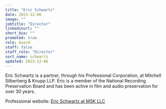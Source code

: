 ```yaml
---
title: "Eric Schwartz"
date: 2023-12-06
image: ""
jobtitle: "Director"
linkedinurl: ""
short_bio: ""
promoted: true
role: board
staff: false
staff_role: "Director"
sort_name: schwartz
updated: 2023-12-06
---
```


Eric Schwartz is a partner, through his Professional Corporation, at
Mitchell Silberberg & Knupp LLP. Eric is a member of the National
Recording Preservation Board and has been active in film and audio
preservation for over 30 years.

Professional website: [Eric Schwartz at MSK LLC](https://www.msk.com/attorneys-Eric_Schwartz)